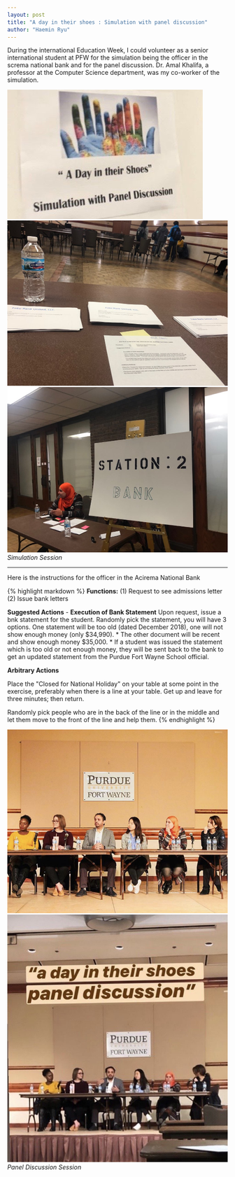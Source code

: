 ```yaml
---
layout: post
title: "A day in their shoes : Simulation with panel discussion"
author: "Haemin Ryu"
---
```


During the international Education Week, I could volunteer as a senior international student at PFW for the simulation being the officer in the screma national bank and for the panel discussion. Dr. Amal Khalifa, a professor at the Computer Science department, was my co-worker of the simulation. 

![Simulation1](../assets/post/112019/112019_simulation1.jpeg "Simulation")
![Simulation2](../assets/post/112019/112019_simulation2.jpeg "Simulation")
![Simulation3](../assets/post/112019/112019_simulation3.jpeg "Simulation")
_Simulation Session_

_____________________


Here is the instructions for the officer in the Acirema National Bank 

{% highlight markdown %}
<b>Functions:</b>
  (1) Request to see admissions letter
  (2) Issue bank letters      
  
<b>Suggested Actions</b> 
    - <b>Execution of Bank Statement</b>
    Upon request, issue a bnk statement for the student. Randomly pick the statement, you will have 3 options. One statement will be too old (dated December 2018), one will not show enough money (only $34,990).
    * The other document will be recent and show enough money $35,000. 
    * If a student was issued the statement which is too old or not enough money, they will be sent back to the bank to get an updated statement from the Purdue Fort Wayne School official. 
    
<b>Arbitrary Actions</b>

Place the "Closed for National Holiday" on your table at some point in the exercise, preferably when there is a line at your table. 
Get up and leave for three minutes; then return. 

Randomly pick people who are in the back of the line or in the middle and let them move to the front of the line and help them. 
{% endhighlight %}

![Panel1](../assets/post/112019/112019_panel_discussion1.jpeg "Panel Discussion")
![Panel2](../assets/post/112019/112019_panel_discussion2.jpeg "Panel Discussion")
_Panel Discussion Session_
